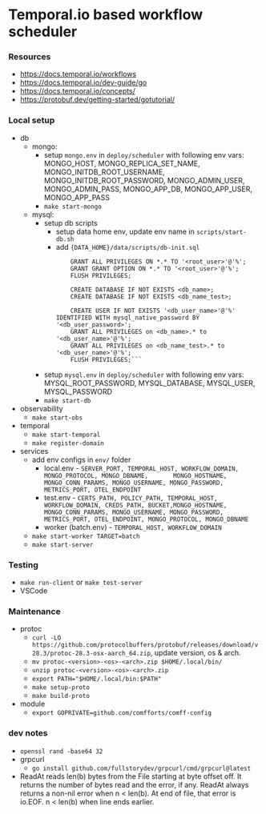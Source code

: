# Temporal.io based workflow scheduler

### Resources
- https://docs.temporal.io/workflows
- https://docs.temporal.io/dev-guide/go
- https://docs.temporal.io/concepts/
- https://protobuf.dev/getting-started/gotutorial/

### Local setup
- db
    - mongo:
        - setup `mongo.env` in `deploy/scheduler` with following env vars:
            MONGO_HOST, MONGO_REPLICA_SET_NAME,
            MONGO_INITDB_ROOT_USERNAME, MONGO_INITDB_ROOT_PASSWORD,
            MONGO_ADMIN_USER, MONGO_ADMIN_PASS,
            MONGO_APP_DB, MONGO_APP_USER, MONGO_APP_PASS
        - `make start-mongo`
    - mysql:
        - setup db scripts
            - setup data home env, update env name in `scripts/start-db.sh`
            - add `{DATA_HOME}/data/scripts/db-init.sql`
                ```CREATE USER IF NOT EXISTS '<root_user>'@'%' IDENTIFIED WITH mysql_native_password BY '<root_password>';
                    GRANT ALL PRIVILEGES ON *.* TO '<root_user>'@'%';
                    GRANT GRANT OPTION ON *.* TO '<root_user>'@'%';
                    FLUSH PRIVILEGES;

                    CREATE DATABASE IF NOT EXISTS <db_name>;
                    CREATE DATABASE IF NOT EXISTS <db_name_test>;

                    CREATE USER IF NOT EXISTS '<db_user_name>'@'%' IDENTIFIED WITH mysql_native_password BY '<db_user_password>';
                    GRANT ALL PRIVILEGES on <db_name>.* to '<db_user_name>'@'%';
                    GRANT ALL PRIVILEGES on <db_name_test>.* to '<db_user_name>'@'%';
                    FLUSH PRIVILEGES;```
        - setup `mysql.env` in `deploy/scheduler` with following env vars:
            MYSQL_ROOT_PASSWORD, MYSQL_DATABASE, MYSQL_USER, MYSQL_PASSWORD
        - `make start-db`
- observability
    - `make start-obs`
- temporal
    - `make start-temporal`
    - `make register-domain`
- services
    - add env configs in `env/` folder
        - local.env - `SERVER_PORT, TEMPORAL_HOST, WORKFLOW_DOMAIN, MONGO_PROTOCOL, MONGO_DBNAME,       MONGO_HOSTNAME, MONGO_CONN_PARAMS, MONGO_USERNAME, MONGO_PASSWORD, METRICS_PORT, OTEL_ENDPOINT`
        - test.env - `CERTS_PATH, POLICY_PATH, TEMPORAL_HOST, WORKFLOW_DOMAIN, CREDS_PATH, BUCKET,MONGO_HOSTNAME, MONGO_CONN_PARAMS, MONGO_USERNAME, MONGO_PASSWORD, METRICS_PORT, OTEL_ENDPOINT, MONGO_PROTOCOL, MONGO_DBNAME`
        - worker (batch.env) - `TEMPORAL_HOST, WORKFLOW_DOMAIN`
    - `make start-worker TARGET=batch`
    - `make start-server`

### Testing
- `make run-client` or `make test-server`
- VSCode

### Maintenance
- protoc
    - `curl -LO https://github.com/protocolbuffers/protobuf/releases/download/v28.3/protoc-28.3-osx-aarch_64.zip`, update version, os & arch.
    - `mv protoc-<version>-<os>-<arch>.zip $HOME/.local/bin/`
    - `unzip protoc-<version>-<os>-<arch>.zip`
    - `export PATH="$HOME/.local/bin:$PATH"`
    - `make setup-proto`
    - `make build-proto`
- module
    - `export GOPRIVATE=github.com/comfforts/comff-config`

### dev notes
- `openssl rand -base64 32`
- grpcurl
    - `go install github.com/fullstorydev/grpcurl/cmd/grpcurl@latest`
- ReadAt reads len(b) bytes from the File starting at byte offset off. It returns the number of bytes read and the error, if any. ReadAt always returns a non-nil error when n < len(b). At end of file, that error is io.EOF. n < len(b) when line ends earlier.


